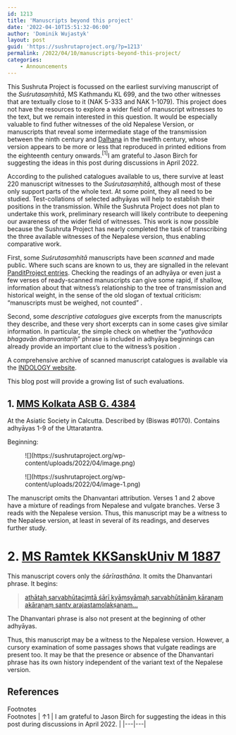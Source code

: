 ```yaml
---
id: 1213
title: 'Manuscripts beyond this project'
date: '2022-04-10T15:51:32-06:00'
author: 'Dominik Wujastyk'
layout: post
guid: 'https://sushrutaproject.org/?p=1213'
permalink: /2022/04/10/manuscripts-beyond-this-project/
categories:
    - Announcements
---
```


This Sushruta Project is focussed on the earliest surviving manuscript of the *Suśrutasaṃhitā*, MS Kathmandu KL 699, and the two other witnesses that are textually close to it (NAK 5-333 and NAK 1-1079). This project does not have the resources to explore a wider field of manuscript witnesses to the text, but we remain interested in this question. It would be especially valuable to find futher witnesses of the old Nepalese Version, or manuscripts that reveal some intermediate stage of the transmission between the ninth century and [Ḍalhaṇa](https://www.panditproject.org/entity/102241/person) in the twelfth century, whose version appears to be more or less that reproduced in printed editions from the eighteenth century onwards.<span class="footnote_referrer"><a onclick="footnote_moveToReference_1213_35('footnote_plugin_reference_1213_35_1');" onkeypress="footnote_moveToReference_1213_35('footnote_plugin_reference_1213_35_1');" role="button" tabindex="0"><sup class="footnote_plugin_tooltip_text" id="footnote_plugin_tooltip_1213_35_1">\[1\]</sup></a><span class="footnote_tooltip" id="footnote_plugin_tooltip_text_1213_35_1">I am grateful to Jason Birch for suggesting the ideas in this post during discussions in April 2022.</span></span><script type="text/javascript"> jQuery('#footnote_plugin_tooltip_1213_35_1').tooltip({ tip: '#footnote_plugin_tooltip_text_1213_35_1', tipClass: 'footnote_tooltip', effect: 'fade', predelay: 0, fadeInSpeed: 200, delay: 400, fadeOutSpeed: 200, position: 'top center', relative: true, offset: [-7, 0], });</script>

According to the pulished catalogues available to us, there survive at least 220 manuscript witnesses to the *Suśrutasaṃhitā*, although most of these only support parts of the whole text. At some point, they all need to be studied. Test-collations of selected adhyāyas will help to establish their positions in the transmission. While the Sushruta Project does not plan to undertake this work, preliminary research will likely contribute to deepening our awareness of the wider field of witnesses. This work is now possible because the Sushruta Project has nearly completed the task of transcribing the three available witnesses of the Nepalese version, thus enabling comparative work.

First, some *Suśrutasaṃhitā* manuscripts have been *scanned* and made public. Where such scans are known to us, they are signalled in the relevant [PanditProject entries](https://www.panditproject.org/entity/42004/work). Checking the readings of an adhyāya or even just a few verses of ready-scanned manuscripts can give some rapid, if shallow, information about that witness’s relationship to the tree of transmission and historical weight, in the sense of the old slogan of textual criticism: “manuscripts must be weighed, not counted” <span class="zp-InText-zp-ID--2579494-N9W5LUQS-_-2579494-QLPZH26X--wp1213 zp-InText-Citation loading" rel="{ 'pages': '49--275', 'items': '{2579494:N9W5LUQS},{2579494:QLPZH26X}', 'format': '(%a%, %d%, %p%)', 'brackets': '', 'etal': '', 'separator': '', 'and': '' }"></span>.

Second, some *descriptive catalogues* give excerpts from the manuscripts they describe, and these very short excerpts can in some cases give similar information. In particular, the simple check on whether the “*yathovāca bhagavān dhanvantariḥ*” phrase is included in adhyāya beginnings can already provide an important clue to the witness’s position <span class="zp-InText-zp-ID--2579494-8Q6NW7V5--wp1213 zp-InText-Citation loading" rel="{ 'pages': 'np', 'items': '{2579494:8Q6NW7V5}', 'format': '(%a%, %d%, %p%)', 'brackets': '', 'etal': 'yes', 'separator': '', 'and': '' }"></span>.

A comprehensive archive of scanned manuscript catalogues is available via the [INDOLOGY website](https://indology.info/scanned-catalogues/).

This blog post will provide a growing list of such evaluations.

## 1. [MMS Kolkata ASB G. 4384](https://www.panditproject.org/entity/110044/manuscript)

At the Asiatic Society in Calcutta. Described by <span class="zp-InText-zp-ID--2579494-5L3PMN99--wp1213 zp-InText-Citation loading" rel="{ 'pages': '365', 'items': '{2579494:5L3PMN99}', 'format': '%a% (%d%, %p%)', 'brackets': '', 'etal': 'yes', 'separator': 'comma', 'and': '' }"></span> (Biswas #0170). Contains adhyāyas 1-9 of the Uttaratantra.

Beginning:

<figure class="wp-block-image size-full is-resized">![](https://sushrutaproject.org/wp-content/uploads/2022/04/image.png)</figure><figure class="wp-block-image size-full">![](https://sushrutaproject.org/wp-content/uploads/2022/04/image-1.png)</figure>The manuscript omits the Dhanvantari attribution. Verses 1 and 2 above have a mixture of readings from Nepalese and vulgate branches. Verse 3 reads with the Nepalese version. Thus, this manuscript may be a witness to the Nepalese version, at least in several of its readings, and deserves further study.

# 2. [MS Ramtek KKSanskUniv M 1887](https://www.panditproject.org/entity/110456/manuscript)

This manuscript covers only the *śārīrasthāna*. It omits the Dhanvantari phrase. It begins:

> [athātaḥ sarvabhūtaciṃtā śārī kyāṃsyāmaḥ sarvabhūtānāṃ kāraṇam akāraṇaṃ santv arajastamolakṣaṇam…](https://www.panditproject.org/entity/110457/extract)

The Dhanvantari phrase is also not present at the beginning of other adhyāyas.

Thus, this manuscript may be a witness to the Nepalese version. However, a cursory examination of some passages shows that vulgate readings are present too. It may be that the presence or absence of the Dhanvantari phrase has its own history independent of the variant text of the Nepalese version.

## References

<div class="zp-Zotpress zp-Zotpress-InTextBib wp-block-group zp-Post-1213" id="zp-InTextBib-zotpress-c8c2d5a3ef12f38f98a9a7579b22f239"> <span class="ZP_ITEM_KEY" style="display: none;">{2579494:N9W5LUQS},{2579494:QLPZH26X};{2579494:8Q6NW7V5};{2579494:5L3PMN99}</span> <span class="ZP_STYLE" style="display: none;">chicago-author-date</span> <span class="ZP_SORTBY" style="display: none;">creator</span> <span class="ZP_ORDER" style="display: none;">asc</span> <span class="ZP_TITLE" style="display: none;"></span> <span class="ZP_SHOWIMAGE" style="display: none;"></span> <span class="ZP_SHOWTAGS" style="display: none;"></span> <span class="ZP_DOWNLOADABLE" style="display: none;"></span> <span class="ZP_NOTES" style="display: none;"></span> <span class="ZP_ABSTRACT" style="display: none;"></span> <span class="ZP_CITEABLE" style="display: none;"></span> <span class="ZP_TARGET" style="display: none;"></span> <span class="ZP_URLWRAP" style="display: none;"></span> <span class="ZP_FORCENUM" style="display: none;">0</span> <span class="ZP_HIGHLIGHT" style="display: none;"></span> <span class="ZP_POSTID" style="display: none;">1213</span><div class="zp-List loading"><div class="zp-SEO-Content"></div></div></div><div class="speaker-mute footnotes_reference_container"><div class="footnote_container_prepare"><span class="footnote_reference_container_label pointer" onclick="footnote_expand_collapse_reference_container_1213_35();" role="button" tabindex="0">Footnotes</span><span class="footnote_reference_container_collapse_button" onclick="footnote_expand_collapse_reference_container_1213_35();" role="button" style="display: none;" tabindex="0">\[<a id="footnote_reference_container_collapse_button_1213_35">+</a>\]</span>

</div><div id="footnote_references_container_1213_35" style="">Footnotes
| <a class="footnote_backlink" id="footnote_plugin_reference_1213_35_1"><span class="footnote_index_arrow">↑</span>1</a> | I am grateful to Jason Birch for suggesting the ideas in this post during discussions in April 2022. |
|---|---|

 </div></div><script type="text/javascript"> function footnote_expand_reference_container_1213_35() { jQuery('#footnote_references_container_1213_35').show(); jQuery('#footnote_reference_container_collapse_button_1213_35').text('−'); } function footnote_collapse_reference_container_1213_35() { jQuery('#footnote_references_container_1213_35').hide(); jQuery('#footnote_reference_container_collapse_button_1213_35').text('+'); } function footnote_expand_collapse_reference_container_1213_35() { if (jQuery('#footnote_references_container_1213_35').is(':hidden')) { footnote_expand_reference_container_1213_35(); } else { footnote_collapse_reference_container_1213_35(); } } function footnote_moveToReference_1213_35(p_str_TargetID) { footnote_expand_reference_container_1213_35(); var l_obj_Target = jQuery('#' + p_str_TargetID); if (l_obj_Target.length) { jQuery( 'html, body' ).delay( 0 ); jQuery('html, body').animate({ scrollTop: l_obj_Target.offset().top - window.innerHeight * 0.2 }, 380); } } function footnote_moveToAnchor_1213_35(p_str_TargetID) { footnote_expand_reference_container_1213_35(); var l_obj_Target = jQuery('#' + p_str_TargetID); if (l_obj_Target.length) { jQuery( 'html, body' ).delay( 0 ); jQuery('html, body').animate({ scrollTop: l_obj_Target.offset().top - window.innerHeight * 0.2 }, 380); } }</script>